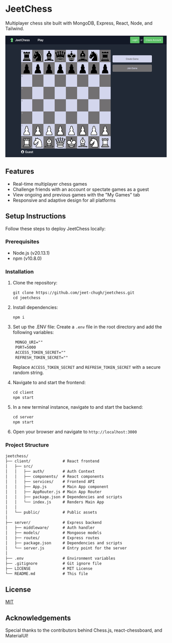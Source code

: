 
# JeetChess

Multiplayer chess site built with MongoDB, Express, React, Node, and Tailwind.

<img src="client/public/screenshot.png" width="555" height="380" ></img>

## Features

- Real-time multiplayer chess games
- Challenge friends with an account or spectate games as a guest
- View ongoing and previous games with the "My Games" tab
- Responsive and adaptive design for all platforms

## Setup Instructions

Follow these steps to deploy JeetChess locally:

### Prerequisites

- Node.js (v20.13.1)
- npm (v10.8.0)

### Installation

1. Clone the repository:
   ```
   git clone https://github.com/jeet-chugh/jeetchess.git
   cd jeetchess
   ```

2. Install dependencies:
   ```
   npm i
   ```

3. Set up the .ENV file:
   Create a `.env` file in the root directory and add the following variables:
   ```
    MONGO_URI=""
    PORT=5000
    ACCESS_TOKEN_SECRET=""
    REFRESH_TOKEN_SECRET=""
   ```
   Replace `ACCESS_TOKEN_SECRET` and `REFRESH_TOKEN_SECRET` with a secure random string.

4. Navigate to and start the frontend:
   ```
   cd client
   npm start
   ```

5. In a new terminal instance, navigate to and start the backend:
   ```
   cd server
   npm start
   ```

6. Open your browser and navigate to `http://localhost:3000`

### Project Structure

```
jeetchess/
├── client/              # React frontend
│   ├── src/
│   │   ├── auth/        # Auth Context
│   │   ├── components/  # React components
│   │   ├── services/    # Frontend API
│   │   ├── App.js       # Main App component
│   │   ├── AppRouter.js # Main App Router
│   │   ├── package.json # Dependencies and scripts
│   │   └── index.js     # Renders Main App
│   │
│   └── public/          # Public assets
│   
├── server/              # Express backend
│   ├── middleware/      # Auth handler
│   ├── models/          # Mongoose models
│   ├── routes/          # Express routes
│   ├── package.json     # Dependencies and scripts
│   └── server.js        # Entry point for the server
│   
├── .env                 # Environment variables
├── .gitignore           # Git ignore file
├── LICENSE              # MIT License
└── README.md            # This file
```

## License
 [MIT](LICENSE.md)

## Acknowledgements
 Special thanks to the contributors behind Chess.js, react-chessboard, and MaterialUI!